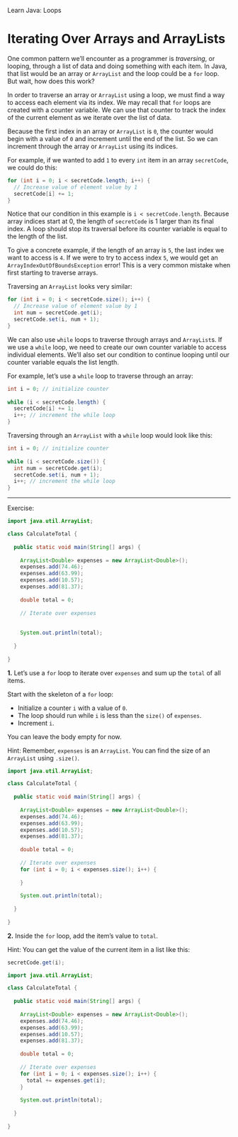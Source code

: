 Learn Java: Loops
# Iterating Over Arrays and ArrayLists

One common pattern we’ll encounter as a programmer is _traversing_, or looping, through a list of data and doing something with each item. In Java, that list would be an array or `ArrayList` and the loop could be a `for` loop. But wait, how does this work?

In order to traverse an array or `ArrayList` using a loop, we must find a way to access each element via its index. We may recall that `for` loops are created with a counter variable. We can use that counter to track the index of the current element as we iterate over the list of data.

Because the first index in an array or `ArrayList` is `0`, the counter would begin with a value of `0` and increment until the end of the list. So we can increment through the array or `ArrayList` using its indices.

For example, if we wanted to add `1` to every `int` item in an array `secretCode`, we could do this:

```java
for (int i = 0; i < secretCode.length; i++) {
  // Increase value of element value by 1
  secretCode[i] += 1;
}
```

Notice that our condition in this example is `i < secretCode.length`. Because array indices start at 0, the length of `secretCode` is 1 larger than its final index. A loop should stop its traversal before its counter variable is equal to the length of the list.

To give a concrete example, if the length of an array is `5`, the last index we want to access is `4`. If we were to try to access index `5`, we would get an `ArrayIndexOutOfBoundsException` error! This is a very common mistake when first starting to traverse arrays.

Traversing an `ArrayList` looks very similar:

```java
for (int i = 0; i < secretCode.size(); i++) {
  // Increase value of element value by 1
  int num = secretCode.get(i);
  secretCode.set(i, num + 1);
}
```

We can also use `while` loops to traverse through arrays and `ArrayList`s. If we use a `while` loop, we need to create our own counter variable to access individual elements. We’ll also set our condition to continue looping until our counter variable equals the list length.

For example, let’s use a `while` loop to traverse through an array:

```java
int i = 0; // initialize counter
 
while (i < secretCode.length) {
  secretCode[i] += 1;
  i++; // increment the while loop
}
```

Traversing through an `ArrayList` with a `while` loop would look like this:

```java
int i = 0; // initialize counter
 
while (i < secretCode.size()) {
  int num = secretCode.get(i);
  secretCode.set(i, num + 1);
  i++; // increment the while loop
}
```

---

Exercise:

```java
import java.util.ArrayList;

class CalculateTotal {
  
  public static void main(String[] args) {
    
    ArrayList<Double> expenses = new ArrayList<Double>();
    expenses.add(74.46);
    expenses.add(63.99);
    expenses.add(10.57);
    expenses.add(81.37);
    
    double total = 0;
    
    // Iterate over expenses
    
    
    System.out.println(total);
    
  }
  
}
```

**1.** Let’s use a `for` loop to iterate over `expenses` and sum up the `total` of all items.

Start with the skeleton of a `for` loop:

-   Initialize a counter `i` with a value of `0`.
-   The loop should run while `i` is less than the `size()` of `expenses`.
-   Increment `i`.

You can leave the body empty for now.

Hint: Remember, `expenses` is an `ArrayList`. You can find the size of an `ArrayList` using `.size()`.

```java
import java.util.ArrayList;

class CalculateTotal {
  
  public static void main(String[] args) {
    
    ArrayList<Double> expenses = new ArrayList<Double>();
    expenses.add(74.46);
    expenses.add(63.99);
    expenses.add(10.57);
    expenses.add(81.37);
    
    double total = 0;
    
    // Iterate over expenses
    for (int i = 0; i < expenses.size(); i++) {
      
    }
    
    System.out.println(total);
    
  }
  
}
```

**2.** Inside the `for` loop, add the item’s value to `total`.

Hint: You can get the value of the current item in a list like this:
```java
secretCode.get(i);
```

```java
import java.util.ArrayList;

class CalculateTotal {
  
  public static void main(String[] args) {
    
    ArrayList<Double> expenses = new ArrayList<Double>();
    expenses.add(74.46);
    expenses.add(63.99);
    expenses.add(10.57);
    expenses.add(81.37);
    
    double total = 0;
    
    // Iterate over expenses
    for (int i = 0; i < expenses.size(); i++) {
      total += expenses.get(i);
    }
    
    System.out.println(total);
    
  }
  
}
```